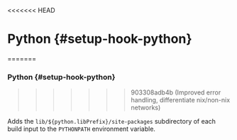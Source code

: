 <<<<<<< HEAD
# Python {#setup-hook-python}
=======

### Python {#setup-hook-python}
>>>>>>> 903308adb4b (Improved error handling, differentiate nix/non-nix networks)

Adds the `lib/${python.libPrefix}/site-packages` subdirectory of each build input to the `PYTHONPATH` environment variable.
